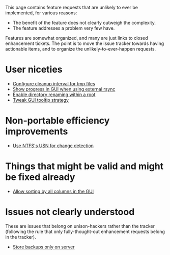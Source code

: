 This page contains feature requests that are unlikely to ever be implemented, for various reasons:
  - The benefit of the feature does not clearly outweigh the complexity.
  - The feature addresses a problem very few have.

Features are somewhat organized, and many are just links to closed enhancement tickets.  The point is to move the issue tracker towards having actionable items, and to organize the unlikely-to-ever-happen requests.

# User niceties

  - [Configure cleanup interval for tmp files](https://github.com/bcpierce00/unison/issues/837)
  - [Show progress in GUI when using external rsync](https://github.com/bcpierce00/unison/issues/549)
  - [Enable directory renaming within a root](https://github.com/bcpierce00/unison/issues/477)
  - [Tweak GUI tooltip strategy](https://github.com/bcpierce00/unison/issues/169)

# Non-portable efficiency improvements

  - [Use NTFS's USN for change detection](https://github.com/bcpierce00/unison/issues/209)

# Things that might be valid and might be fixed already

  - [Allow sorting by all columns in the GUI](https://github.com/bcpierce00/unison/issues/17)

# Issues not clearly understood

These are issues that belong on unison-hackers rather than the tracker (following the rule that only fully-thought-out enhancement requests belong in the tracker).

  - [Store backups only on server](https://github.com/bcpierce00/unison/issues/268)
